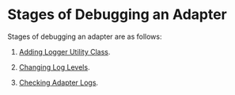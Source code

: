 ﻿---
sidebar_position: 1
---

# Stages of Debugging an Adapter

<head>
  <meta name="guidename" content="API Management"/>
  <meta name="context" content="GUID-6b0ed7c1-aa48-4556-8fbe-9e3d9fc92c9c"/>
</head>

Stages of debugging an adapter are as follows: 

1. [Adding Logger Utility Class](../SDK%20Guide/Adding_logger_utility_class.md). 

2. [Changing Log Levels](../SDK%20Guide/Changing_log_levels.md). 

3. [Checking Adapter Logs](../SDK%20Guide/Checking_adapter_logs.md). 
